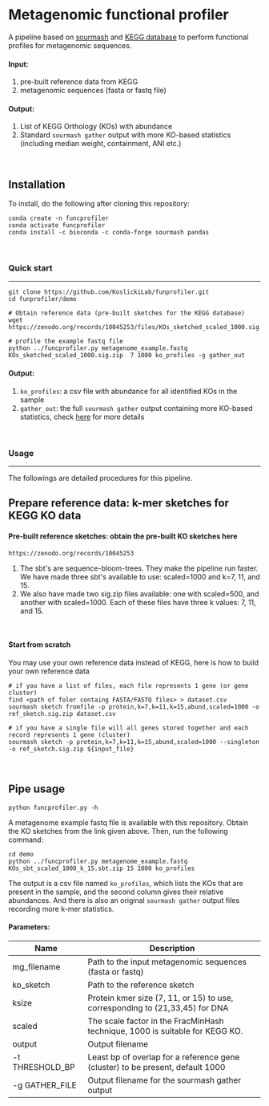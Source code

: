 # Metagenomic functional profiler

A pipeline based on [sourmash](https://sourmash.readthedocs.io/en/latest/) and [KEGG database](https://www.genome.jp/kegg/) to perform functional profiles for metagenomic sequences.

#### Input:

1. pre-built reference data from KEGG
2. metagenomic sequences (fasta or fastq file)

#### Output:

1. List of KEGG Orthology (KOs) with abundance
2. Standard `sourmash gather` output with more KO-based statistics (including median weight, containment, ANI etc.)

</br>

## Installation

To install, do the following after cloning this repository:

```
conda create -n funcprofiler
conda activate funcprofiler
conda install -c bioconda -c conda-forge sourmash pandas
```

</br>

### Quick start

---

```
git clone https://github.com/KoslickiLab/funprofiler.git
cd funprofiler/demo 

# Obtain reference data (pre-built sketches for the KEGG database)
wget https://zenodo.org/records/10045253/files/KOs_sketched_scaled_1000.sig.zip

# profile the example fastq file
python ../funcprofiler.py metagenome_example.fastq KOs_sketched_scaled_1000.sig.zip  7 1000 ko_profiles -g gather_out
```

#### Output:

1. `ko_profiles`: a csv file with abundance for all identified KOs in the sample
2. `gather_out`: the full `sourmash gather` output containing more KO-based statistics, check [here](https://sourmash.readthedocs.io/en/latest/classifying-signatures.html) for more details



</br>

### Usage

---

The followings are detailed procedures for this pipeline.

## Prepare reference data: k-mer sketches for KEGG KO data

#### Pre-built reference sketches: obtain the pre-built KO sketches here

```
https://zenodo.org/records/10045253
```

1. The sbt's are sequence-bloom-trees. They make the pipeline run faster. We have
   made three sbt's available to use: scaled=1000 and k=7, 11, and 15.
2. We also have made two sig.zip files available: one with scaled=500, and another
   with scaled=1000. Each of these files have three k values: 7, 11, and 15.

</br>

#### Start from scratch

You may use your own reference data instead of KEGG, here is how to build your own reference data

```
# if you have a list of files, each file represents 1 gene (or gene cluster)
find <path of foler containg FASTA/FASTQ files> > dataset.csv
sourmash sketch fromfile -p protein,k=7,k=11,k=15,abund,scaled=1000 -o ref_sketch.sig.zip dataset.csv

# if you have a single file will all genes stored together and each record represents 1 gene (cluster)
sourmash sketch -p protein,k=7,k=11,k=15,abund,scaled=1000 --singleton -o ref_sketch.sig.zip ${input_file}
```



</br>

## Pipe usage

```
python funcprofiler.py -h
```

A metagenome example fastq file is available with this repository. Obtain the KO sketches from the link given above. Then, run the following command:

```
cd demo
python ../funcprofiler.py metagenome_example.fastq KOs_sbt_scaled_1000_k_15.sbt.zip 15 1000 ko_profiles
```

The output is a csv file named `ko_profiles`, which lists the KOs that are present in the sample, and the second column gives their relative abundances. And there is also an original `sourmash gather` output files recording more k-mer statistics.

#### Parameters:

| Name            | Description                                                  |
| --------------- | ------------------------------------------------------------ |
| mg_filename     | Path to the input metagenomic sequences (fasta or fastq)     |
| ko_sketch       | Path to the reference sketch                                 |
| ksize           | Protein kmer size (7, 11, or 15) to use, corresponding to (21,33,45) for DNA |
| scaled          | The scale factor in the FracMinHash technique, 1000 is suitable for KEGG KO. |
| output          | Output filename                                              |
| -t THRESHOLD_BP | Least bp of overlap for a reference gene (cluster) to be present, default 1000 |
| -g GATHER_FILE  | Output filename for the sourmash gather output               |


